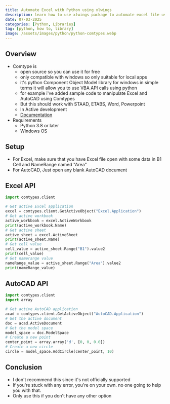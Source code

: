 ```yaml
---
title: Automate Excel with Python using xlwings
description: learn how to use xlwings package to automate excel file using python
date: 07-03-2025
categories: [Python, Libraries]
tag: [python, how to, library]
image: /assets/images/python/python-comtypes.webp
---
```


## Overview
- Comtype is
  - open source so you can use it for free
  - only compatible with windows so only suitable for local apps
  - it's python Component Object Model library for windows in simple terms it will allow you to use VBA API calls using python
  - for example i've added sample code to manipulate Excel and AutoCAD using Comtypes
  - But this should work with STAAD, ETABS, Word, Powerpoint 
  - In Active development
  - [Documentation](https://comtypes.readthedocs.io/en/stable/)
- Requirements
  - Python 3.8 or later
  - Windows OS

## Setup
- For Excel, make sure that you have Excel file open with some data in B1 Cell and NameRange named "Area"
- For AutoCAD, Just open any blank AutoCAD document

## Excel API
```python
import comtypes.client

# Get active Excel application
excel = comtypes.client.GetActiveObject("Excel.Application")
# Get active workbook
active_workbook = excel.ActiveWorkbook
print(active_workbook.Name)
# Get active sheet
active_sheet = excel.ActiveSheet
print(active_sheet.Name)
# Get cell value
cell_value = active_sheet.Range("B1").value2
print(cell_value)
# Get namerange value
nameRange_value = active_sheet.Range("Area").value2
print(nameRange_value)
```

## AutoCAD API
```python
import comtypes.client
import array

# Get active AutoCAD application
acad = comtypes.client.GetActiveObject("AutoCAD.Application")
# Get the active document
doc = acad.ActiveDocument
# Get the model space
model_space = doc.ModelSpace
# Create a new point
center_point = array.array('d', [0, 0, 0.0])
# Create a new circle
circle = model_space.AddCircle(center_point, 10)
```

## Conclusion
- I don't recommend this since it's not officially supported
- If you're stuck with any error, you're on your own. no one going to help you with that.
- Only use this if you don't have any other option